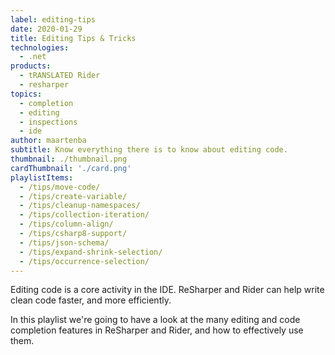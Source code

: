 ```yaml
---
label: editing-tips
date: 2020-01-29
title: Editing Tips & Tricks
technologies:
  - .net
products:
  - tRANSLATED Rider
  - resharper
topics:
  - completion
  - editing
  - inspections
  - ide
author: maartenba
subtitle: Know everything there is to know about editing code.
thumbnail: ./thumbnail.png
cardThumbnail: './card.png'
playlistItems:
  - /tips/move-code/
  - /tips/create-variable/
  - /tips/cleanup-namespaces/
  - /tips/collection-iteration/
  - /tips/column-align/
  - /tips/csharp8-support/
  - /tips/json-schema/
  - /tips/expand-shrink-selection/
  - /tips/occurrence-selection/
---
```



Editing code is a core activity in the IDE. ReSharper and Rider can help write clean code faster, and more efficiently.

In this playlist we're going to have a look at the many editing and code completion features in ReSharper and Rider, and how to effectively use them.
